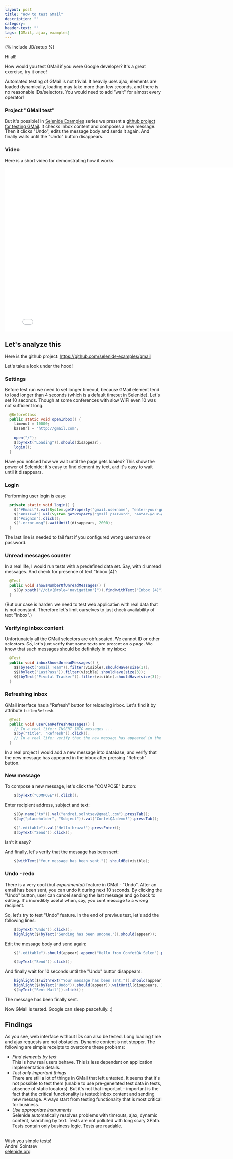 ```yaml
---
layout: post
title: "How to test GMail"
description: ""
category:
header-text: ""
tags: [GMail, ajax, examples]
---
```

{% include JB/setup %}

Hi all!

How would you test GMail if you were Google developer?
It's a great exercise, try it once! 

Automated testing of GMail is not trivial. It heavily uses ajax, elements are loaded dynamically, loading may take 
more than few seconds, and there is no reasonable IDs/selectors. You would need to add "wait" for almost every operator!

### Project "GMail test"

But it's possible!
In [Selenide Examples](https://github.com/selenide-examples) series we present a 
[github project for testing GMail](https://github.com/selenide-examples/gmail). It checks inbox content and composes a 
new message. Then it clicks "Undo", edits the message body and sends it again. 
And finally waits until the "Undo" button disappears.


### Video
Here is a short video for demonstrating how it works:
<iframe src="//player.vimeo.com/video/115448433" width="800" height="526" frameborder="0" webkitallowfullscreen mozallowfullscreen allowfullscreen></iframe>

## Let's analyze this
Here is the github project: https://github.com/selenide-examples/gmail

Let's take a look under the hood!

### Settings

Before test run we need to set longer timeout, because GMail element tend to load longer than 4 seconds (which is a
default timeout in Selenide). Let's set 10 seconds. Though at some conferences with slow WiFi even 10 was not
sufficient long. 

```java
  @BeforeClass
  public static void openInbox() {
    timeout = 10000;
    baseUrl = "http://gmail.com";
    
    open("/");
    $(byText("Loading")).should(disappear);
    login();
  }
```

Have you noticed how we wait until the page gets loaded? This show the power of Selenide: it's easy to find element
by text, and it's easy to wait until it disappears.

### Login

Performing user login is easy:

```java
  private static void login() {
    $("#Email").val(System.getProperty("gmail.username", "enter-your-gmail-username"));
    $("#Passwd").val(System.getProperty("gmail.password", "enter-your-gmail-password"));
    $("#signIn").click();
    $(".error-msg").waitUntil(disappears, 2000);
  }
```

The last line is needed to fail fast if you configured wrong username or password.

### Unread messages counter

In a real life, I would run tests with a predefined data set. Say, with 4 unread messages. And check for presence
of text "Inbox (4)":

```java
  @Test
  public void showsNumberOfUnreadMessages() {
    $(By.xpath("//div[@role='navigation']")).find(withText("Inbox (4)")).shouldBe(visible);
  }
```

(But our case is harder: we need to test web application with real data that is not constant. Therefore let's limit
ourselves to just check availability of text "Inbox".)

### Verifying inbox content

Unfortunately all the GMail selectors are obfuscated. We cannot ID or other selectors.
So, let's just verify that some texts are present on a page. We know that such messages should be definitely in my inbox:

```java
  @Test
  public void inboxShowsUnreadMessages() {
    $$(byText("Gmail Team")).filter(visible).shouldHave(size(1));
    $$(byText("LastPass")).filter(visible).shouldHave(size(3));
    $$(byText("Pivotal Tracker")).filter(visible).shouldHave(size(3));
  }
```

### Refreshing inbox

GMail interface has a "Refresh" button for reloading inbox. Let's find it by attribute `title`=`Refresh`.

```java
  @Test
  public void userCanRefreshMessages() {
    // In a real life:: INSERT INTO messages ...
    $(by("title", "Refresh")).click();
    // In a real life: verify that the new message has appeared in the inbox
  }
```

In a real project I would add a new message into database, and verify that the new message has appeared in the inbox
after pressing "Refresh" button.

### New message

To compose a new message, let's click the "COMPOSE" button:

```java
    $(byText("COMPOSE")).click();
```

Enter recipient address, subject and text:

```java
    $(By.name("to")).val("andrei.solntsev@gmail.com").pressTab();
    $(by("placeholder", "Subject")).val("ConfetQA demo!").pressTab();

    $(".editable").val("Hello braza!").pressEnter();
    $(byText("Send")).click();
```

Isn't it easy?

And finally, let's verify that the message has been sent:

```java
    $(withText("Your message has been sent.")).shouldBe(visible);
```

### Undo - redo

There is a very cool (but _experimental_) feature in GMail - "Undo". After an email has been sent,
you can undo it during next 10 seconds. By clicking the "Undo" button, user can cancel sending the last message and
go back to editing. It's incredibly useful when, say, you sent message to a wrong recipient.

So, let's try to test "Undo" feature. In the end of previous test, let's add the following lines:

```java
    $(byText("Undo")).click();
    highlight($(byText("Sending has been undone.")).should(appear));
```

Edit the message body and send again:

```java
    $(".editable").should(appear).append("Hello from ConfetQA Selen").pressEnter().pressEnter();

    $(byText("Send")).click();
```

And finally wait for 10 seconds until the "Undo" button disappears:

```java
    highlight($(withText("Your message has been sent.")).should(appear));
    highlight($(byText("Undo")).should(appear)).waitUntil(disappears, 12000);
    $(byText("Sent Mail")).click();
```

The message has been finally sent.

Now GMail is tested. Google can sleep peacefully. :)

## Findings

As you see, web interface without IDs can also be tested. Long loading time and ajax requests are not obstacles.
Dynamic content is not stopper. The following are simple receipts to overcome these problems:

* *Find elements by text* <br>
This is how real users behave. This is less dependent on application implementation details.
* *Test only important things* <br>
There are still a lot of things in GMail that left untested. It seems that it's not possible to test them (unable to
use pre-generated test data in tests, absence of static locators). But it's not that important - important is the fact 
that the critical functionality is tested: inbox content and sending new message. Always start from testing 
functionality that is most critical for business. 
* *Use appropriate instruments* <br>
Selenide automatically resolves problems with timeouts, ajax, dynamic content, searching by text.
Tests are not polluted with long scary XPath. Tests contain only business logic. Tests are readable.

<br>
Wish you simple tests!

<div class="author">
  Andrei Solntsev<br/> 
  <a href="https://selenide.org">selenide.org</a>
</div>

<br/>